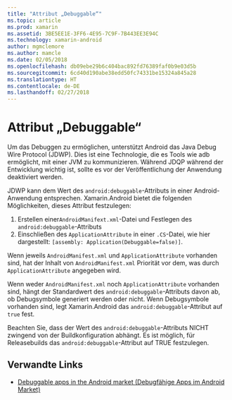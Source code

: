 ```yaml
---
title: "Attribut „Debuggable“"
ms.topic: article
ms.prod: xamarin
ms.assetid: 3BE5EE1E-3FF6-4E95-7C9F-7B443EE3E94C
ms.technology: xamarin-android
author: mgmclemore
ms.author: mamcle
ms.date: 02/05/2018
ms.openlocfilehash: db09ebe29b6c404bac892fd76389faf0b9e03d5b
ms.sourcegitcommit: 6cd40d190abe38edd50fc74331be15324a845a28
ms.translationtype: HT
ms.contentlocale: de-DE
ms.lasthandoff: 02/27/2018
---
```

# <a name="debuggable-attribute"></a>Attribut „Debuggable“

<a name="Overview" />


Um das Debuggen zu ermöglichen, unterstützt Android das Java Debug Wire Protocol (JDWP). Dies ist eine Technologie, die es Tools wie adb ermöglicht, mit einer JVM zu kommunizieren. Während JDQP während der Entwicklung wichtig ist, sollte es vor der Veröffentlichung der Anwendung deaktiviert werden.

JDWP kann dem Wert des `android:debuggable`-Attributs in einer Android-Anwendung entsprechen. Xamarin.Android bietet die folgenden Möglichkeiten, dieses Attribut festzulegen:

1.  Erstellen einer`AndroidManifext.xml`-Datei und Festlegen des `android:debuggable`-Attributs
1.  Einschließen des `ApplicationAttribute` in einer `.CS`-Datei, wie hier dargestellt: `[assembly: Application(Debuggable=false)]`.


Wenn jeweils `AndroidManifest.xml` und `ApplicationAttribute` vorhanden sind, hat der Inhalt von `AndroidManifest.xml` Priorität vor dem, was durch `ApplicationAttribute` angegeben wird.

Wenn weder `AndroidManifest.xml` noch `ApplicationAttribute` vorhanden sind, hängt der Standardwert des `android:debuggable`-Attributs davon ab, ob Debugsymbole generiert werden oder nicht. Wenn Debugsymbole vorhanden sind, legt Xamarin.Android das `android:debuggable`-Attribut auf `true` fest.

Beachten Sie, dass der Wert des `android:debuggable`-Attributs NICHT zwingend von der Buildkonfiguration abhängt. Es ist möglich, für Releasebuilds das `android:debuggable`-Attribut auf TRUE festzulegen.


## <a name="related-links"></a>Verwandte Links

- [Debuggable apps in the Android market (Debugfähige Apps im Android Market)](http://labs.mwrinfosecurity.com/blog/2011/07/07/debuggable-apps-in-android-market/)
